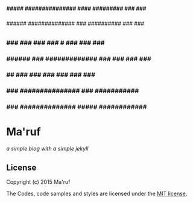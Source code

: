 #####      #####    ###############    ####     #########     ###     ###     ###########
######    ######     ##############      ###    ##########    ###     ###     ###
### ###  ### ###                ###      #      ###           ###     ###     ###########
###  ######  ###      #############             ###           ###     ###     ###      ##
###    ##    ###     ###        ###             ###           ###     ###     ###
###          ###    ###############             ###           ###########     ###
###          ###     ##############            #####          ############   #####

# Ma'ruf

*a simple blog with a simple jekyll*

## License

Copyright (c) 2015 Ma'ruf

The Codes, code samples and styles are licensed under the [MIT license](LICENSE.md).
